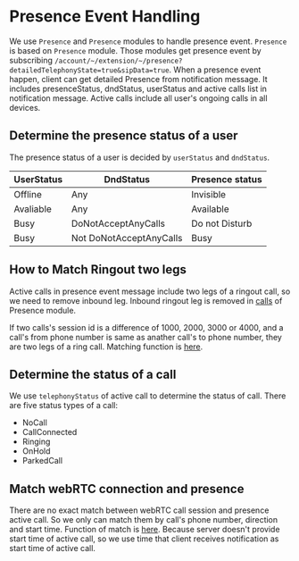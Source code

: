 # Presence Event Handling

  We use `Presence` and `Presence` modules to handle presence event. `Presence` is based on `Presence` module. Those modules get presence event by subscribing `/account/~/extension/~/presence?detailedTelephonyState=true&sipData=true`. When a presence event happen, client can get detailed Presence from notification message.
  It includes presenceStatus, dndStatus, userStatus and active calls list in notification message. Active calls include all user's ongoing calls in all devices.

## Determine the presence status of a user

  The presence status of a user is decided by `userStatus` and `dndStatus`.

  | UserStatus    | DndStatus                | Presence status    |
  | ------------- | ------------------------ | -----------------  |
  | Offline       | Any                      | Invisible          |
  | Avaliable     | Any                      | Available          |
  | Busy          | DoNotAcceptAnyCalls      | Do not Disturb     |
  | Busy          | Not DoNotAcceptAnyCalls  | Busy               |

## How to Match Ringout two legs

  Active calls in presence event message include two legs of a ringout call, so we need to remove inbound leg. Inbound ringout leg is removed in [calls](https://github.com/ringcentral/ringcentral-js-integration-commons/blob/master/src/modules/Presence/index.js#L53) of Presence module.

  If two calls's session id is a difference of 1000, 2000, 3000 or 4000, and a call's from phone number is same as anather call's to phone number, they are two legs of a ring call. Matching function is [here](https://github.com/ringcentral/ringcentral-js-integration-commons/blob/master/src/lib/callLogHelpers.js#L101).

## Determine the status of a call

  We use `telephonyStatus` of active call to determine the status of call.
  There are five status types of a call:

  * NoCall
  * CallConnected
  * Ringing
  * OnHold
  * ParkedCall

## Match webRTC connection and presence

  There are no exact match between webRTC call session and presence active call. So we only can match them by call's phone number, direction and start time. Function of match is [here](https://github.com/ringcentral/ringcentral-js-integration-commons/blob/master/src/modules/CallMonitor/index.js#L18). Because server doesn't provide start time of active call, so we use time that client receives notification as start time of active call.
